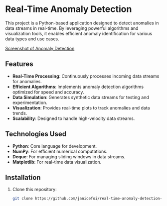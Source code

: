 # Real-Time Anomaly Detection

This project is a Python-based application designed to detect anomalies in data streams in real-time. By leveraging powerful algorithms and visualization tools, it enables efficient anomaly identification for various data types and use cases.

[Screenshot of Anomaly Detection](Screenshotreal.png)

## Features

- **Real-Time Processing**: Continuously processes incoming data streams for anomalies.
- **Efficient Algorithms**: Implements anomaly detection algorithms optimized for speed and accuracy.
- **Data Simulation**: Generates synthetic data streams for testing and experimentation.
- **Visualization**: Provides real-time plots to track anomalies and data trends.
- **Scalability**: Designed to handle high-velocity data streams.

## Technologies Used

- **Python**: Core language for development.
- **NumPy**: For efficient numerical computations.
- **Deque**: For managing sliding windows in data streams.
- **Matplotlib**: For real-time data visualization.

## Installation

1. Clone this repository:
   ```bash
   git clone https://github.com/janicefoi/real-time-anomaly-detection-app.git
